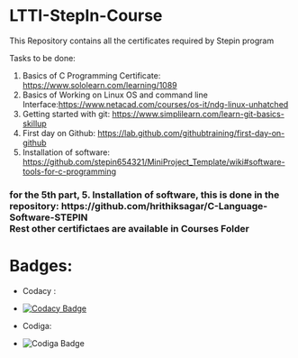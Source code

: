 # LTTI-StepIn-Course
This Repository contains all the certificates required by Stepin program

Tasks to be done:

1. Basics of C Programming Certificate: https://www.sololearn.com/learning/1089
2. Basics of Working on Linux OS and command line Interface:https://www.netacad.com/courses/os-it/ndg-linux-unhatched
3. Getting started with git: https://www.simplilearn.com/learn-git-basics-skillup
4. First day on Github: https://lab.github.com/githubtraining/first-day-on-github
5. Installation of software: https://github.com/stepin654321/MiniProject_Template/wiki#software-tools-for-c-programming

<h3> for the 5th part, 5. Installation of software, this is done in the repository: https://github.com/hrithiksagar/C-Language-Software-STEPIN 
 <br> Rest other certifictaes are available in Courses Folder
  

# Badges:
 
* Codacy : 
* [![Codacy Badge](https://app.codacy.com/project/badge/Grade/274967bb369c446893ea223bdae965fa)](https://www.codacy.com/gh/hrithiksagar/M1_Sudoku/dashboard?utm_source=github.com&amp;utm_medium=referral&amp;utm_content=hrithiksagar/M1_Sudoku&amp;utm_campaign=Badge_Grade)


* Codiga:
* ![Codiga Badge](https://api.codiga.io/project/32088/score/svg)
